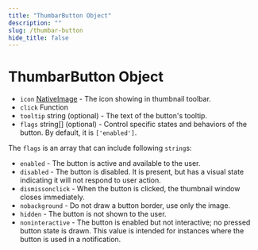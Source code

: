```yaml
---
title: "ThumbarButton Object"
description: ""
slug: /thumbar-button
hide_title: false
---
```


# ThumbarButton Object

* `icon` [NativeImage](../native-image.md) - The icon showing in thumbnail
  toolbar.
* `click` Function
* `tooltip` string (optional) - The text of the button's tooltip.
* `flags` string[] (optional) - Control specific states and behaviors of the
  button. By default, it is `['enabled']`.

The `flags` is an array that can include following `string`s:

* `enabled` - The button is active and available to the user.
* `disabled` - The button is disabled. It is present, but has a visual state
  indicating it will not respond to user action.
* `dismissonclick` - When the button is clicked, the thumbnail window closes
  immediately.
* `nobackground` - Do not draw a button border, use only the image.
* `hidden` - The button is not shown to the user.
* `noninteractive` - The button is enabled but not interactive; no pressed
  button state is drawn. This value is intended for instances where the button
  is used in a notification.
